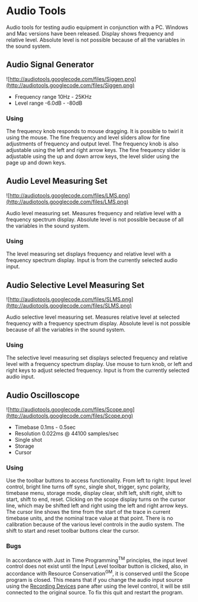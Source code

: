 # Audio Tools #

Audio tools for testing audio equipment in conjunction with a
PC. Windows and Mac versions have been released. Display shows
frequency and relative level. Absolute level is not possible
because of all the variables in the sound system.

## Audio Signal Generator ##

![http://audiotools.googlecode.com/files/Siggen.png](http://audiotools.googlecode.com/files/Siggen.png)

  * Frequency range 10Hz - 25KHz
  * Level range -6.0dB - -80dB

### Using ###

The frequency knob responds to mouse dragging. It is possible to
twirl it using the mouse. The fine frequency and level sliders
allow for fine adjustments of frequency and output level. The
frequency knob is also adjustable using the left and right arrow
keys. The fine frequency slider is adjustable using the up and
down arrow keys, the level slider using the page up and down
keys.

## Audio Level Measuring Set ##

![http://audiotools.googlecode.com/files/LMS.png](http://audiotools.googlecode.com/files/LMS.png)

Audio level measuring set. Measures frequency and relative level
with a frequency spectrum display. Absolute level is not possible
because of all the variables in the sound system.

### Using ###

The level measuring set displays frequency and relative level
with a frequency spectrum display. Input is from the currently
selected audio input.

## Audio Selective Level Measuring Set ##
![http://audiotools.googlecode.com/files/SLMS.png](http://audiotools.googlecode.com/files/SLMS.png)

Audio selective level measuring set. Measures relative level at
selected frequency with a frequency spectrum display. Absolute
level is not possible because of all the variables in the sound
system.

### Using ###

The selective level measuring set displays selected frequency and
relative level with a frequency spectrum display. Use mouse to
turn knob, or left and right keys to adjust selected
frequency. Input is from the currently selected audio input.

## Audio Oscilloscope ##
![http://audiotools.googlecode.com/files/Scope.png](http://audiotools.googlecode.com/files/Scope.png)

  * Timebase 0.1ms - 0.5sec
  * Resolution 0.022ms @ 44100 samples/sec
  * Single shot
  * Storage
  * Cursor

### Using ###

Use the toolbar buttons to access functionality. From left to
right: Input level control, bright line turns off sync, single
shot, trigger, sync polarity, timebase menu, storage mode,
display clear, shift left, shift right, shift to start, shift to
end, reset. Clicking on the scope display turns on the cursor
line, which may be shifted left and right using the left and
right arrow keys. The cursor line shows the time from the start
of the trace in current timebase units, and the nominal trace
value at that point. There is no calibration because of the
various level controls in the audio system. The shift to start
and reset toolbar buttons clear the cursor.

### Bugs ###

In accordance with Just in Time Programming<sup>TM</sup>
principles, the input level control does not exist until the
Input Level toolbar button is clicked, also, in accordance with
Resource Conservation<sup>GM</sup>, it is conserved until the
Scope program is closed. This means that if you change the audio
input source using the [Recording
Devices](http://www.howtogeek.com/howto/39532/how-to-enable-stereo-mix-in-windows-7-to-record-audio)
pane after using the level control, it will be still connected to
the original source. To fix this quit and restart the program.
